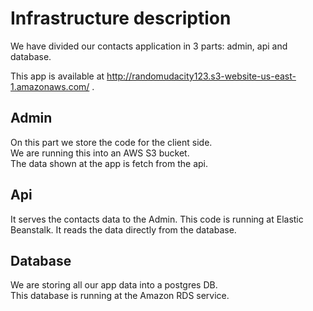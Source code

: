 # Infrastructure description
We have divided our contacts application in 3 parts: admin, api and database.

This app is available at http://randomudacity123.s3-website-us-east-1.amazonaws.com/ .

## Admin
On this part we store the code for the client side.  
We are running this into an AWS S3 bucket.  
The data shown at the app is fetch from the api.

## Api
It serves the contacts data to the Admin. 
This code is running at Elastic Beanstalk.
It reads the data directly from the database.

## Database
We are storing all our app data into a postgres DB.  
This database is running at the Amazon RDS service.
